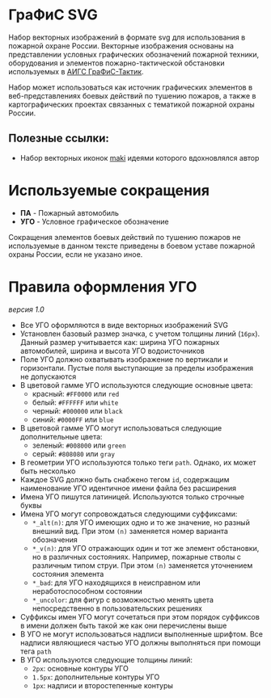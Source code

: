 # ГраФиС SVG
Набор векторных изображений в формате svg для использования в пожарной охране России. Векторные изображения основаны на представлении условных графических обозначений пожарной техники, оборудования и элементов пожарно-тактической обстановки используемых в [АИГС ГраФиС-Тактик](https://github.com/Obsidian-pb/GraFiS-Tactic).

Набор может использоваться как источник графических элементов в веб-представлениях боевых действий по тушению пожаров, а также в картографических проектах связанных с тематикой пожарной охраны России.



## Полезные ссылки:

* Набор векторных иконок [maki](https://github.com/mapbox/maki) идеями которого вдохновлялся автор

# Используемые сокращения

 - **ПА** - Пожарный автомобиль
 - **УГО** - Условное графическое обозначение

Сокращения элементов боевых действий по тушению пожаров не используемые в данном тексте приведены в боевом уставе пожарной охраны России, если не указано иное.


# Правила оформления УГО

*версия 1.0*

- Все УГО оформляются в виде векторных изображений SVG
- Установлен базовый размер значка, с учетом толщины линий (`16px`). Данный размер учитывается как: ширина УГО пожарных автомобилей, ширина и высота УГО водоисточников
- Поле УГО должно охватывать изображение по вертикали и горизонтали. Пустые поля выступающие за пределы изображения не допускаются
- В цветовой гамме УГО используются следующие основные цвета:
    - красный: `#FF0000` или `red`
    - белый: `#FFFFFF` или `white`
    - черный: `#000000` или `black`
    - синий: `#0000FF` или `blue`
- В цветовой гамме УГО могут использоваться следующие дополнительные цвета:
    - зеленый: `#008000` или `green`
    - серый: `#808080` или `gray`
- В геометрии УГО используются только теги `path`. Однако, их может быть несколько
- Каждое SVG должно быть снабжено тегом `id`, содержащим наименование УГО идентичное имени файла без расширения
- Имена УГО пишутся латиницей. Используются только строчные буквы
- Имена УГО могут сопровождаться следующими суффиксами:
    - `*_alt(n)`: для УГО имеющих одно и то же значение, но разный внешний вид. При этом `(n)` заменяется номер варианта обозначения
    - `*_v(n)`: для УГО отражающих один и тот же элемент обстановки, но в различных состояниях. Например, пожарные стволы с различным типом струи. При этом `(n)` заменяется уточнением состояния элемента
    - `*_bad`: для УГО находящихся в неисправном или неработоспособном состоянии
    - `*_uncolor`: для фигур с возможностью менять цвета непосредственно в пользовательских решениях
- Суффиксы имен УГО могут сочетаться при этом порядок суффиксов в имени должен быть такой же как они перечислены выше
- В УГО не могут использоваться надписи выполненные шрифтом. Все надписи являющиеся частью УГО должны выполняться при помощи тега `path`
- В УГО используются следующие толщины линий:
    - `2px`: основные контуры УГО
    - `1.5px`: дополнительные контуры УГО
    - `1px`: надписи и второстепенные контуры
